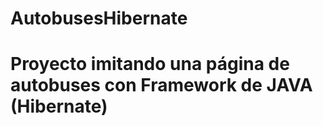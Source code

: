 # AutobusesHibernate
<h1>Proyecto imitando una página de autobuses con Framework de JAVA (Hibernate)</h1>
